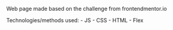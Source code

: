 Web page made based on the challenge from frontendmentor.io

Technologies/methods used:
    - JS
    - CSS 
    - HTML
    - Flex